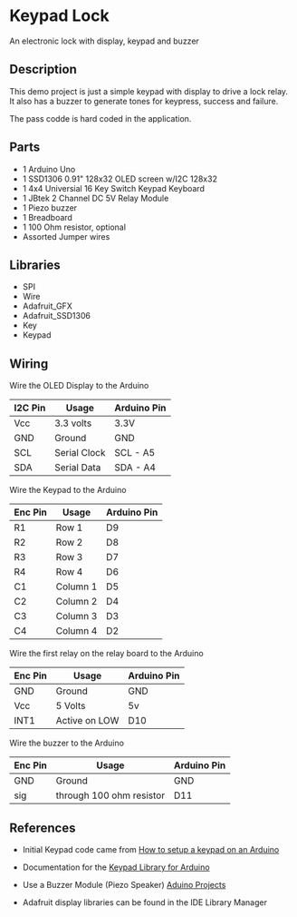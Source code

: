 # Keypad Lock 
An electronic lock with display, keypad and buzzer

## Description 
This demo project is just a simple keypad with display to drive a lock relay.  It also has
a buzzer to generate tones for keypress, success and failure.

The pass codde is hard coded in the application.

## Parts 
- 1 Arduino Uno
- 1 SSD1306 0.91" 128x32 OLED screen w/I2C 128x32
- 1 4x4 Universial 16 Key Switch Keypad Keyboard
- 1 JBtek 2 Channel DC 5V Relay Module 
- 1 Piezo buzzer
- 1 Breadboard
- 1 100 Ohm resistor, optional
- Assorted Jumper wires

## Libraries
- SPI
- Wire
- Adafruit_GFX
- Adafruit_SSD1306
- Key
- Keypad

## Wiring
Wire the OLED Display to the Arduino

| I2C Pin | Usage | Arduino Pin |
| ------- | ----- | ----------- |
| Vcc | 3.3 volts | 3.3V
| GND | Ground | GND |
| SCL | Serial Clock | SCL - A5 |
| SDA | Serial Data | SDA - A4 |

Wire the Keypad to the Arduino

| Enc Pin | Usage | Arduino Pin |
| ------- | ----- | ----------- |
| R1 | Row 1 | D9 |
| R2 | Row 2 | D8 |
| R3 | Row 3 | D7 |
| R4 | Row 4 | D6 |
| C1 | Column 1 | D5 |
| C2 | Column 2 | D4 |
| C3 | Column 3 | D3 |
| C4 | Column 4 | D2 |

Wire the first relay on the relay board to the Arduino

| Enc Pin | Usage | Arduino Pin |
| ------- | ----- | ----------- |
| GND | Ground | GND |
| Vcc | 5 Volts | 5v |
| INT1 | Active on LOW | D10 |

Wire the buzzer to the Arduino

| Enc Pin | Usage | Arduino Pin |
| ------- | ----- | ----------- |
| GND | Ground | GND |
| sig | through 100 ohm resistor | D11 |

## References
- Initial Keypad code came from [How to setup a keypad on an Arduino](https://www.circuitbasics.com/how-to-set-up-a-keypad-on-an-arduino/)

- Documentation for the [Keypad Library for Arduino](https://playground.arduino.cc/Code/Keypad/)

- Use a Buzzer Module (Piezo Speaker) [Aduino Projects](https://create.arduino.cc/projecthub/SURYATEJA/use-a-buzzer-module-piezo-speaker-using-arduino-uno-89df45)

- Adafruit display libraries can be found in the IDE Library Manager
